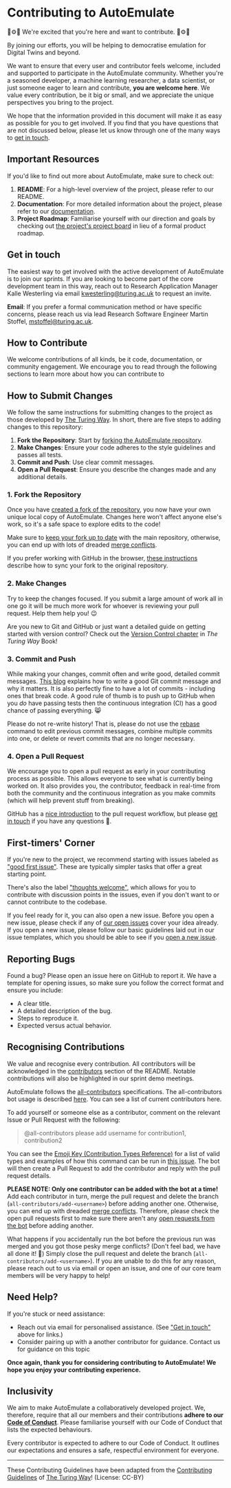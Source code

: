# Contributing to AutoEmulate

💫⚙️🤖 We're excited that you're here and want to contribute. 🤖⚙️💫

By joining our efforts, you will be helping to democratise emulation for Digital Twins and beyond.

We want to ensure that every user and contributor feels welcome, included and supported to participate in the AutoEmulate community. Whether you're a seasoned developer, a machine learning researcher, a data scientist, or just someone eager to learn and contribute, **you are welcome here**. We value every contribution, be it big or small, and we appreciate the unique perspectives you bring to the project.

We hope that the information provided in this document will make it as easy as possible for you to get involved. If you find that you have questions that are not discussed below, please let us know through one of the many ways to [get in touch](#get-in-touch).

## Important Resources

If you'd like to find out more about AutoEmulate, make sure to check out:

1. **README**: For a high-level overview of the project, please refer to our README.
2. **Documentation**: For more detailed information about the project, please refer to our [documentation](<LINK TO DOCUMENTATION HERE>).
3. **Project Roadmap**: Familiarise yourself with our direction and goals by checking out [the project's project board](https://github.com/orgs/alan-turing-institute/projects/185/views/4) in lieu of a formal product roadmap.

## Get in touch

The easiest way to get involved with the active development of AutoEmulate is to join our sprints. If you are looking to become part of the core development team in this way, reach out to Research Application Manager Kalle Westerling via email kwesterling@turing.ac.uk to request an invite.

<!-- The easiest way to get involved with the active development of AutoEmulate is to join our regular community calls. The community calls are currently on a hiatus but if you are interested in participating in the forthcoming community calls, which will start in 2024, you should join our Slack workspace, where conversation about when to hold the community calls in the future will take place. -->

<!--
**Slack Workspace**: Join our [AutoEmulate Slack channel](<LINK TO SIGN-UP OR TO THE SLACK TEAM>) for discussions, queries, and community interactions. Send us an email at kwesterling@turing.ac.uk to request an invite.
-->

**Email**: If you prefer a formal communication method or have specific concerns, please reach us via lead Research Software Engineer Martin Stoffel, mstoffel@turing.ac.uk.

## How to Contribute

We welcome contributions of all kinds, be it code, documentation, or community engagement. We encourage you to read through the following sections to learn more about how you can contribute to

## How to Submit Changes

We follow the same instructions for submitting changes to the project as those developed by [The Turing Way](https://github.com/the-turing-way/the-turing-way/blob/main/CONTRIBUTING.md#making-a-change-with-a-pull-request). In short, there are five steps to adding changes to this repository:

1. **Fork the Repository**: Start by [forking the AutoEmulate repository](https://github.com/alan-turing-institute/autoemulate/fork).
1. **Make Changes**: Ensure your code adheres to the style guidelines and passes all tests.
2. **Commit and Push**: Use clear commit messages.
3. **Open a Pull Request**: Ensure you describe the changes made and any additional details.

### 1. Fork the Repository

Once you have [created a fork of the repository](https://github.com/alan-turing-institute/autoemulate/fork), you now have your own unique local copy of AutoEmulate. Changes here won't affect anyone else's work, so it's a safe space to explore edits to the code!

Make sure to [keep your fork up to date](https://docs.github.com/en/pull-requests/collaborating-with-pull-requests/working-with-forks/syncing-a-fork) with the main repository, otherwise, you can end up with lots of dreaded [merge conflicts](https://docs.github.com/en/pull-requests/collaborating-with-pull-requests/addressing-merge-conflicts/about-merge-conflicts).

If you prefer working with GitHub in the browser, [these instructions](https://github.com/KirstieJane/STEMMRoleModels/wiki/Syncing-your-fork-to-the-original-repository-via-the-browser) describe how to sync your fork to the original repository.

### 2. Make Changes

Try to keep the changes focused. If you submit a large amount of work all in one go it will be much more work for whoever is reviewing your pull request. Help them help you! :wink:

Are you new to Git and GitHub or just want a detailed guide on getting started with version control? Check out the [Version Control chapter](https://the-turing-way.netlify.com/version_control/version_control.html) in _The Turing Way_ Book!

### 3. Commit and Push

While making your changes, commit often and write good, detailed commit messages. [This blog](https://chris.beams.io/posts/git-commit/) explains how to write a good Git commit message and why it matters. It is also perfectly fine to have a lot of commits - including ones that break code. A good rule of thumb is to push up to GitHub when you _do_ have passing tests then the continuous integration (CI) has a good chance of passing everything. 😸

Please do not re-write history! That is, please do not use the [rebase](https://help.github.com/en/articles/about-git-rebase) command to edit previous commit messages, combine multiple commits into one, or delete or revert commits that are no longer necessary.

### 4. Open a Pull Request

We encourage you to open a pull request as early in your contributing process as possible. This allows everyone to see what is currently being worked on. It also provides you, the contributor, feedback in real-time from both the community and the continuous integration as you make commits (which will help prevent stuff from breaking).

GitHub has a [nice introduction](https://guides.github.com/introduction/flow) to the pull request workflow, but please [get in touch](#get-in-touch) if you have any questions :balloon:.

## First-timers' Corner

If you're new to the project, we recommend starting with issues labeled as ["good first issue"](https://github.com/alan-turing-institute/autoemulate/issues?q=is:issue+is:open+label:%22good+first+issue%22). These are typically simpler tasks that offer a great starting point.

There's also the label ["thoughts welcome"](https://github.com/alan-turing-institute/autoemulate/issues?q=is:issue+is:open+label:%22thoughts+welcome%22), which allows for you to contribute with discussion points in the issues, even if you don't want to
or cannot contribute to the codebase.

If you feel ready for it, you can also open a new issue. Before you open a new issue, please check if any of [our open issues](https://github.com/alan-turing-institute/autoemulate/issues) cover your idea already. If you open a new issue, please follow our basic guidelines laid out in our issue templates, which you should be able to see if you [open a new issue](https://github.com/alan-turing-institute/autoemulate/issues/new/choose).

## Reporting Bugs

Found a bug? Please open an issue here on GitHub to report it. We have a template for opening issues, so make sure you follow the correct format and ensure you include:

- A clear title.
- A detailed description of the bug.
- Steps to reproduce it.
- Expected versus actual behavior.

## Recognising Contributions

We value and recognise every contribution. All contributors will be acknowledged in the [contributors](https://github.com/alan-turing-institute/autoemulate/tree/main#contributors) section of the README. Notable contributions will also be highlighted in our sprint demo meetings.

AutoEmulate follows the [all-contributors](https://github.com/kentcdodds/all-contributors#emoji-key) specifications. The all-contributors bot usage is described [here](https://allcontributors.org/docs/en/bot/usage). You can see a list of current contributors here.

To add yourself or someone else as a contributor, comment on the relevant Issue or Pull Request with the following:

> @all-contributors please add username for contribution1, contribution2

You can see the [Emoji Key (Contribution Types Reference)](https://allcontributors.org/docs/en/emoji-key) for a list of valid <contribution> types and examples of how this command can be run in [this issue](https://github.com/alan-turing-institute/autoemulate/issues/94). The bot will then create a Pull Request to add the contributor and reply with the pull request details.

**PLEASE NOTE: Only one contributor can be added with the bot at a time!** Add each contributor in turn, merge the pull request and delete the branch (`all-contributors/add-<username>`) before adding another one. Otherwise, you can end up with dreaded [merge conflicts](https://help.github.com/articles/about-merge-conflicts). Therefore, please check the open pull requests first to make sure there aren't any [open requests from the bot](https://github.com/alan-turing-institute/autoemulate/pulls/app%2Fallcontributors) before adding another.

What happens if you accidentally run the bot before the previous run was merged and you got those pesky merge conflicts? (Don't feel bad, we have all done it! 🙈) Simply close the pull request and delete the branch (`all-contributors/add-<username>`). If you are unable to do this for any reason, please <!-- let us know on Slack <link to Slack>--> reach out to us via email or open an issue, and one of our core team members will be very happy to help!

## Need Help?

If you're stuck or need assistance:

<!-- #TODO #148 - Check our [FAQ](<ADD LINK TO FAQ DOCUMENT>) section first. -->
- Reach out <!-- on Slack or --> via email for personalised assistance. (See ["Get in touch"](#get-in-touch) above for links.)
- Consider pairing up with a another contributor for guidance. <!-- You can always find us in the Slack channel and we're happy to chat! -->Contact us for guidance on this topic

**Once again, thank you for considering contributing to AutoEmulate! We hope you enjoy your contributing experience.**

## Inclusivity

We aim to make AutoEmulate a collaboratively developed project. We, therefore, require that all our members and their contributions **adhere to our [Code of Conduct](./CODE_OF_CONDUCT.md)**. Please familiarise yourself with our Code of Conduct that lists the expected behaviours.

Every contributor is expected to adhere to our Code of Conduct. It outlines our expectations and ensures a safe, respectful environment for everyone.

----

These Contributing Guidelines have been adapted from the [Contributing Guidelines](https://github.com/the-turing-way/the-turing-way/blob/main/CONTRIBUTING.md#recognising-contributions) of [The Turing Way](https://github.com/the-turing-way/the-turing-way)! (License: CC-BY)
